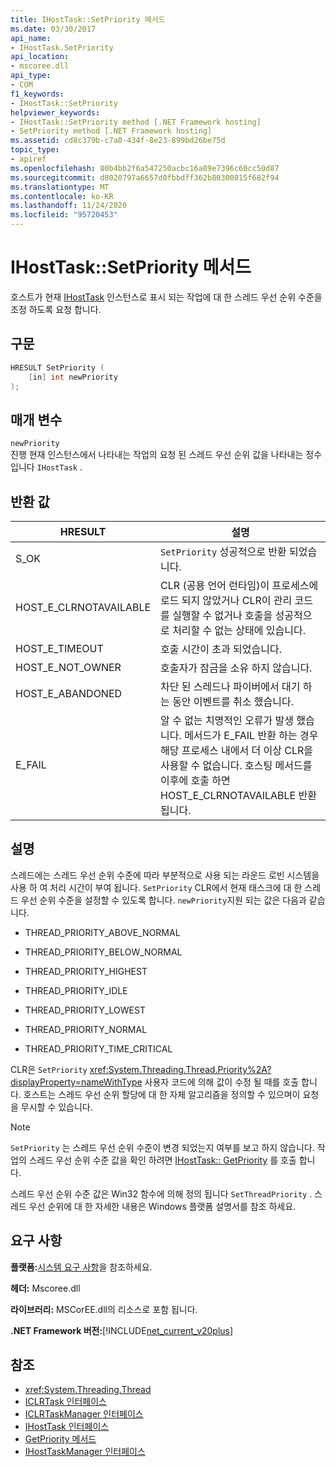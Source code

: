 ```yaml
---
title: IHostTask::SetPriority 메서드
ms.date: 03/30/2017
api_name:
- IHostTask.SetPriority
api_location:
- mscoree.dll
api_type:
- COM
f1_keywords:
- IHostTask::SetPriority
helpviewer_keywords:
- IHostTask::SetPriority method [.NET Framework hosting]
- SetPriority method [.NET Framework hosting]
ms.assetid: cd8c379b-c7a0-434f-8e23-899bd26be75d
topic_type:
- apiref
ms.openlocfilehash: 80b4bb2f6a547250acbc16a89e7396c60cc50d87
ms.sourcegitcommit: d8020797a6657d0fbbdff362b80300815f682f94
ms.translationtype: MT
ms.contentlocale: ko-KR
ms.lasthandoff: 11/24/2020
ms.locfileid: "95720453"
---
```

# <a name="ihosttasksetpriority-method"></a>IHostTask::SetPriority 메서드

호스트가 현재 [IHostTask](ihosttask-interface.md) 인스턴스로 표시 되는 작업에 대 한 스레드 우선 순위 수준을 조정 하도록 요청 합니다.  
  
## <a name="syntax"></a>구문  
  
```cpp  
HRESULT SetPriority (  
    [in] int newPriority  
);  
```  
  
## <a name="parameters"></a>매개 변수  

 `newPriority`  
 진행 현재 인스턴스에서 나타내는 작업의 요청 된 스레드 우선 순위 값을 나타내는 정수입니다 `IHostTask` .  
  
## <a name="return-value"></a>반환 값  
  
|HRESULT|설명|  
|-------------|-----------------|  
|S_OK|`SetPriority` 성공적으로 반환 되었습니다.|  
|HOST_E_CLRNOTAVAILABLE|CLR (공용 언어 런타임)이 프로세스에 로드 되지 않았거나 CLR이 관리 코드를 실행할 수 없거나 호출을 성공적으로 처리할 수 없는 상태에 있습니다.|  
|HOST_E_TIMEOUT|호출 시간이 초과 되었습니다.|  
|HOST_E_NOT_OWNER|호출자가 잠금을 소유 하지 않습니다.|  
|HOST_E_ABANDONED|차단 된 스레드나 파이버에서 대기 하는 동안 이벤트를 취소 했습니다.|  
|E_FAIL|알 수 없는 치명적인 오류가 발생 했습니다. 메서드가 E_FAIL 반환 하는 경우 해당 프로세스 내에서 더 이상 CLR을 사용할 수 없습니다. 호스팅 메서드를 이후에 호출 하면 HOST_E_CLRNOTAVAILABLE 반환 됩니다.|  
  
## <a name="remarks"></a>설명  

 스레드에는 스레드 우선 순위 수준에 따라 부분적으로 사용 되는 라운드 로빈 시스템을 사용 하 여 처리 시간이 부여 됩니다. `SetPriority` CLR에서 현재 태스크에 대 한 스레드 우선 순위 수준을 설정할 수 있도록 합니다. `newPriority`지원 되는 값은 다음과 같습니다.  
  
- THREAD_PRIORITY_ABOVE_NORMAL  
  
- THREAD_PRIORITY_BELOW_NORMAL  
  
- THREAD_PRIORITY_HIGHEST  
  
- THREAD_PRIORITY_IDLE  
  
- THREAD_PRIORITY_LOWEST  
  
- THREAD_PRIORITY_NORMAL  
  
- THREAD_PRIORITY_TIME_CRITICAL  
  
 CLR은 `SetPriority` <xref:System.Threading.Thread.Priority%2A?displayProperty=nameWithType> 사용자 코드에 의해 값이 수정 될 때를 호출 합니다. 호스트는 스레드 우선 순위 할당에 대 한 자체 알고리즘을 정의할 수 있으며이 요청을 무시할 수 있습니다.  
  
> [!NOTE]
> `SetPriority` 는 스레드 우선 순위 수준이 변경 되었는지 여부를 보고 하지 않습니다. 작업의 스레드 우선 순위 수준 값을 확인 하려면 [IHostTask:: GetPriority](ihosttask-getpriority-method.md) 를 호출 합니다.  
  
 스레드 우선 순위 수준 값은 Win32 함수에 의해 정의 됩니다 `SetThreadPriority` . 스레드 우선 순위에 대 한 자세한 내용은 Windows 플랫폼 설명서를 참조 하세요.  
  
## <a name="requirements"></a>요구 사항  

 **플랫폼:**[시스템 요구 사항](../../get-started/system-requirements.md)을 참조하세요.  
  
 **헤더:** Mscoree.dll  
  
 **라이브러리:** MSCorEE.dll의 리소스로 포함 됩니다.  
  
 **.NET Framework 버전:**[!INCLUDE[net_current_v20plus](../../../../includes/net-current-v20plus-md.md)]  
  
## <a name="see-also"></a>참조

- <xref:System.Threading.Thread>
- [ICLRTask 인터페이스](iclrtask-interface.md)
- [ICLRTaskManager 인터페이스](iclrtaskmanager-interface.md)
- [IHostTask 인터페이스](ihosttask-interface.md)
- [GetPriority 메서드](ihosttask-getpriority-method.md)
- [IHostTaskManager 인터페이스](ihosttaskmanager-interface.md)
